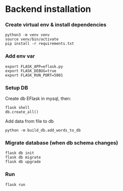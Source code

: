 # Backend installation

### Create virtual env & install dependencies

```
python3 -m venv venv
source venv/bin/activate
pip install -r requirements.txt
```

### Add env var

```
export FLASK_APP=eflask.py
export FLASK_DEBUG=true
export FLASK_RUN_PORT=5001
```

### Setup DB
Create db EFlask in mysql, then:
```
flask shell
db.create_all()
```
Add data from file to db
```
python -m build_db.add_words_to_db
```

### Migrate database (when db schema changes)

```
flask db init
flask db migrate
flask db upgrade
```

### Run 

```
flask run
```